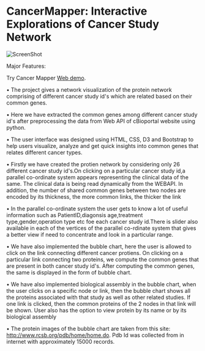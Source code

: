 # CancerMapper: Interactive Explorations of Cancer Study Network 

![ScreenShot](https://github.com/iDataVisualizationLab/CancerNetwork/blob/master/images/TeaserImage.pngs)

Major Features:

Try Cancer Mapper [Web demo](https://www.youtube.com/embed/ioyaTPani4A).

• The project gives a network visualization of the protein network comprising of different cancer study id's which are related based on their common genes.

• Here we have extracted the common genes among different cancer study id's after preprocessing the data from Web API of cBioportal website using python.

• The user interface was designed using HTML, CSS, D3 and Bootstrap to help users visualize, analyze and get quick insights into common genes that relates different cancer types.

• Firstly we have created the protien network by considering only 26 different cancer study id's.On clicking on a particular cancer study id,a parallel co-ordinate system appears representing the clinical data of the same. The clinical data is being read dynamically from the WEBAPI. In addition, the number of shared common genes between two nodes are encoded by its thickness, the more common links, the thicker the link

• In the parallel co-ordinate system the user gets to know a lot of useful information such as PatientID,diagonsis age,treatment type,gender,operation type etc foe each cancer study id.There is slider also available in each of the vertices of the parallel co-rdinate system that gives a better view if need to concentrate and look in a particular range.


• We have also implemented the bubble chart, here the user is allowed to click on the link connecting different cancer protiens. On clicking on a particular link connecting two proteins, we compute the common genes that are present in both cancer study id's. After computing the common genes, the same is displayed in the form of bubble chart.

• We have also implemented biological assembly in the bubble chart, when the user clicks on a specific node or link, then the bubble chart shows all the proteins associated with that study as well as other related studies. If one link is clicked, then the common proteins of the 2 nodes in that link will be shown. User also has the option to view protein by its name or by its biological assembly

• The protein images of the bubble chart are taken from this site: http://www.rcsb.org/pdb/home/home.do. Pdb Id was collected from in internet with approximately 15000 records. 

